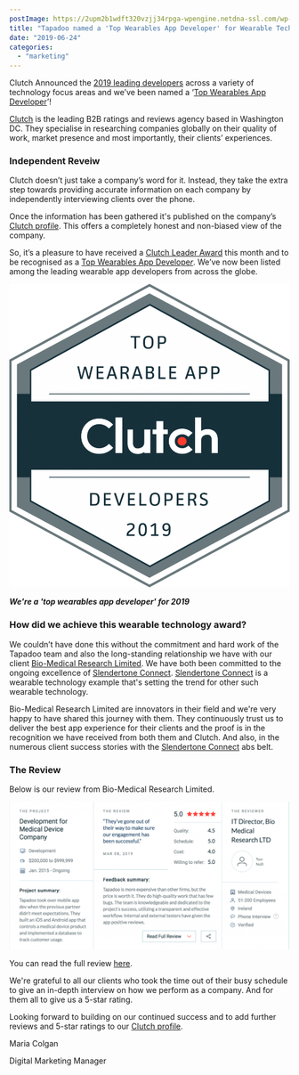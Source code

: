 ```yaml
---
postImage: https://2upm2b1wdft320vzjj34rpga-wpengine.netdna-ssl.com/wp-content/uploads/2019/06/Untitled-design-6.png.webp
title: "Tapadoo named a 'Top Wearables App Developer' for Wearable Technology 2019"
date: "2019-06-24"
categories: 
  - "marketing"
---
```


Clutch Announced the [2019 leading developers](https://clutch.co/press-releases/announces-2019-leading-developers-across-variety-technology-focus-areas) across a variety of technology focus areas and we’ve been named a ‘[Top Wearables App Developer](https://clutch.co/app-developers/wearables)’!

[Clutch](https://clutch.co) is the leading B2B ratings and reviews agency based in Washington DC. They specialise in researching companies globally on their quality of work, market presence and most importantly, their clients’ experiences. 

### Independent Reveiw

Clutch doesn’t just take a company’s word for it. Instead, they take the extra step towards providing accurate information on each company by independently interviewing clients over the phone.

Once the information has been gathered it's published on the company’s [Clutch profile](https://clutch.co/profile/tapadoo). This offers a completely honest and non-biased view of the company.

So, it’s a pleasure to have received a [Clutch Leader Award](https://clutch.co/press-releases/announces-2019-leading-developers-across-variety-technology-focus-areas) this month and to be recognised as a [Top Wearables App Develope](https://clutch.co/app-developers/wearables)_[r](https://clutch.co/app-developers/wearables)_. We’ve now been listed among the leading wearable app developers from across the globe.

![Wearable technology. Image of our 'Top wearable app developers' award from Clutch.](images/ClutchWearableDevicesLogoPNG-947x1024.png)

_**We're a 'top wearables app developer' for 2019**_

### How did we achieve this wearable technology award?

We couldn’t have done this without the commitment and hard work of the Tapadoo team and also the long-standing relationship we have with our client [Bio-Medical Research Limited](https://www.bmr.ie). We have both been committed to the ongoing excellence of [Slendertone Connect](https://tapadoo.wpengine.com/portfolio/slendertone-connect-app/). [Slendertone Connect](https://tapadoo.wpengine.com/portfolio/slendertone-connect-app/) is a wearable technology example that's setting the trend for other such wearable technology.

Bio-Medical Research Limited are innovators in their field and we're very happy to have shared this journey with them. They continuously trust us to deliver the best app experience for their clients and the proof is in the recognition we have received from both them and Clutch. And also, in the numerous client success stories with the [Slendertone Connect](https://tapadoo.wpengine.com/portfolio/slendertone-connect-app/) abs belt.

### The Review

Below is our review from Bio-Medical Research Limited.

![Wearable technology. Image of our 5-star review from one of our clients Bio-Medical Research.](images/Screenshot-2019-06-19-11.45.09-1024x539.png)

You can read the full review [here](https://clutch.co/profile/tapadoo#review-796648).

We're grateful to all our clients who took the time out of their busy schedule to give an in-depth interview on how we perform as a company. And for them all to give us a 5-star rating.

Looking forward to building on our continued success and to add further reviews and 5-star ratings to our [Clutch profile](https://clutch.co/profile/tapadoo).

Maria Colgan

Digital Marketing Manager
